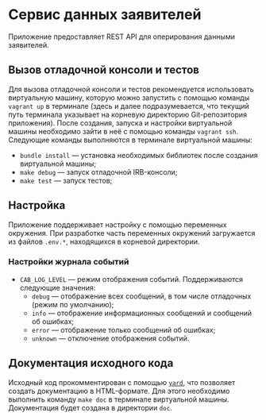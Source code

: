 # Сервис данных заявителей

Приложение предоставляет REST API для оперирования данными заявителей.

## Вызов отладочной консоли и тестов

Для вызова отладочной консоли и тестов рекомендуется использовать виртуальную
машину, которую можно запустить с помощью команды `vagrant up` в терминале
(здесь и далее подразумевается, что текущий путь терминала указывает на
корневую директорию Git-репозитория приложения). После создания, запуска и
настройки виртуальной машины необходимо зайти в неё с помощью команды
`vagrant ssh`. Следующие команды выполняются в терминале виртуальной машины:

*   `bundle install` — установка необходимых библиотек после создания
    виртуальной машины;
*   `make debug` — запуск отладочной IRB-консоли;
*   `make test` — запуск тестов;

## Настройка

Приложение поддерживает настройку с помощью переменных окружения. При
разработке часть переменных окружений загружается из файлов `.env.*`,
находящихся в корневой директории.

### Настройки журнала событий

*   `CAB_LOG_LEVEL` — режим отображения событий. Поддерживаются следующие
    значения:
    -   `debug` — отображение всех сообщений, в том числе отладочных (режим по
        умолчанию);
    -   `info` — отображение информационных сообщений и сообщений об ошибках;
    -   `error` — отображение только сообщений об ошибках;
    -   `unknown` — отключение отображения событий.

## Документация исходного кода

Исходный код прокомментирован с помощью [`yard`](https://yardoc.org), что
позволяет создать документацию в HTML-формате. Для этого необходимо выполнить
команду `make doc` в терминале виртуальной машины. Документация будет создана в
директории `doc`.
